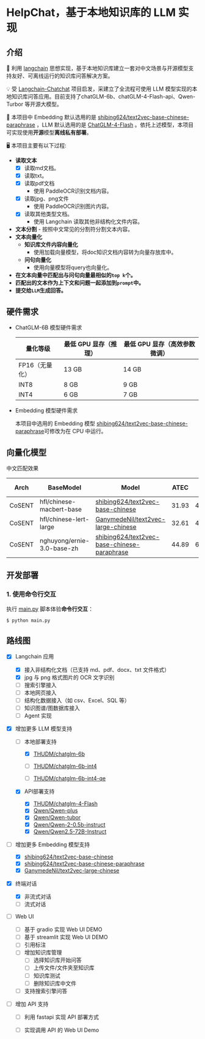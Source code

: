 # HelpChat，基于本地知识库的 LLM 实现
## 介绍

🤖️ 利用 [langchain](https://github.com/hwchase17/langchain) 思想实现，基于本地知识库建立一套对中文场景与开源模型支持友好、可离线运行的知识库问答解决方案。

💡 受 [Langchain-Chatchat](https://github.com/chatchat-space/Langchain-Chatchat) 项目启发，采建立了全流程可使用 LLM 模型实现的本地知识库问答应用。目前支持了chatGLM-6b、chatGLM-4-Flash-api、Qwen-Turbor 等开源大模型。

🚩 本项目中 Embedding 默认选用的是 [shibing624/text2vec-base-chinese-paraphrase](https://hf-mirror.com/shibing624/text2vec-base-chinese-paraphrase) ，LLM 默认选用的是 [ChatGLM-4-Flash](https://open.bigmodel.cn/console/trialcenter?modelCode=glm-4-flash) 。依托上述模型，本项目可实现使用**开源**模型**离线私有部署**。

🖥️ 本项目主要有以下过程:
- **读取文本** 
    - [X] 读取md文档。
    - [X] 读取txt。
    - [X] 读取pdf文档
        - 使用 PaddleOCR识别文档内容。
    - [X] 读取jpg、png文件
        - 使用 PaddleOCR识别图片内容。
    - [X] 读取其他类型文档。
        - 使用 Langchain 读取其他非结构化文件内容。
- **文本分割**
      - 按照中文常见的分割符分割文本内容。
- **文本向量化**
    - **知识库文件内容向量化**
        - 使用加载向量模型，将doc知识文档内容转为向量存放库中。
    - **问句向量化**
        - 使用向量模型将query也向量化。
- **在文本向量中匹配出与问句向量最相似的`top k`个。**
- **匹配出的文本作为上下文和问题一起添加到`prompt`中。**
- **提交给`LLM`生成回答。**

## 硬件需求

- ChatGLM-6B 模型硬件需求

    | **量化等级**   | **最低 GPU 显存**（推理） | **最低 GPU 显存**（高效参数微调） |
    | -------------- | ------------------------- | --------------------------------- |
    | FP16（无量化） | 13 GB                     | 14 GB                             |
    | INT8           | 8 GB                     | 9 GB                             |
    | INT4           | 6 GB                      | 7 GB                              |

- Embedding 模型硬件需求
  
  本项目中选用的 Embedding 模型 [shibing624/text2vec-base-chinese-paraphrase](https://hf-mirror.com/shibing624/text2vec-base-chinese-paraphrase)可修改为在 CPU 中运行。

## 向量化模型

中文匹配效果

| Arch   | BaseModel                  | Model                                                        | ATEC  | BQ    | LCQMC | PAWSX | STS-B | SOHU-dd | SOHU-dc | Avg   | QPS  |
| ------ | -------------------------- | ------------------------------------------------------------ | ----- | ----- | ----- | ----- | ----- | ------- | ------- | ----- | ---- |
| CoSENT | hfl/chinese-macbert-base   | [shibing624/text2vec-base-chinese](https://hf-mirror.com/shibing624/text2vec-base-chinese) | 31.93 | 42.67 | 70.16 | 17.21 | 79.30 | 70.27   | 50.42   | 51.61 | 3008 |
| CoSENT | hfl/chinese-lert-large     | [GanymedeNil/text2vec-large-chinese](https://hf-mirror.com/GanymedeNil/text2vec-large-chinese) | 32.61 | 44.59 | 69.30 | 14.51 | 79.44 | 73.01   | 59.04   | 53.12 | 2092 |
| CoSENT | nghuyong/ernie-3.0-base-zh | [shibing624/text2vec-base-chinese-paraphrase](https://hf-mirror.com/shibing624/text2vec-base-chinese-paraphrase) | 44.89 | 63.58 | 74.24 | 40.90 | 78.93 | 76.70   | 63.30   | 63.08 | 3066 |


## 开发部署
### 1. 使用命令行交互
执行 [main.py](main.py) 脚本体验**命令行交互**：
```shell
$ python main.py
```


## 路线图

- [x] Langchain 应用
    - [x] 接入非结构化文档（已支持 md、pdf、docx、txt 文件格式）
    - [x] jpg 与 png 格式图片的 OCR 文字识别
    - [ ] 搜索引擎接入
    - [ ] 本地网页接入
    - [ ] 结构化数据接入（如 csv、Excel、SQL 等）
    - [ ] 知识图谱/图数据库接入
    - [ ] Agent 实现
    
- [x] 增加更多 LLM 模型支持
  
    - [ ] 本地部署支持
    
        - [x] [THUDM/chatglm-6b](https://huggingface.co/THUDM/chatglm-6b)
    
        - [ ] [THUDM/chatglm-6b-int4](https://huggingface.co/THUDM/chatglm-6b-int4)
        - [ ] [THUDM/chatglm-6b-int4-qe](https://huggingface.co/THUDM/chatglm-6b-int4-qe)
    
    - [x] API部署支持
    
        - [x] [THUDM/chatglm-4-Flash](https://open.bigmodel.cn/console/trialcenter?modelCode=glm-4-flash)
        - [x] [Qwen/Qwen-plus](https://bailian.console.aliyun.com/?productCode=p_efm#/model-market/detail/qwen-plus)
        - [x] [Qwen/Qwen-tubor](https://bailian.console.aliyun.com/?productCode=p_efm#/model-market/detail/qwen-turbo)
        - [x] [Qwen/Qwen-2-0.5b-instruct](https://bailian.console.aliyun.com/?productCode=p_efm#/model-market/detail/qwen2-0.5b-instruct)
        - [x] [Qwen/Qwen2.5-72B-Instruct](https://www.modelscope.cn/models/Qwen/Qwen2.5-72B-Instruct)
    
- [ ] 增加更多 Embedding 模型支持
    - [x] [shibing624/text2vec-base-chinese](https://huggingface.co/shibing624/text2vec-base-chinese)
    - [x] [shibing624/text2vec-base-chinese-paraphrase](https://hf-mirror.com/shibing624/text2vec-base-chinese-paraphrase)
    - [x] [GanymedeNil/text2vec-large-chinese](https://huggingface.co/GanymedeNil/text2vec-large-chinese)
    
- [x] 终端对话
    - [x] 非流式对话
    - [ ] 流式对话
    
- [ ] Web UI
    - [ ] 基于 gradio 实现 Web UI DEMO
    - [ ] 基于 streamlit 实现 Web UI DEMO
    - [ ] 引用标注
    - [ ] 增加知识库管理
        - [ ] 选择知识库开始问答
        - [ ] 上传文件/文件夹至知识库
        - [ ] 知识库测试
        - [ ] 删除知识库中文件
    - [ ] 支持搜索引擎问答
    
- [ ] 增加 API 支持
    - [ ] 利用 fastapi 实现 API 部署方式
    - [ ] 实现调用 API 的 Web UI Demo

